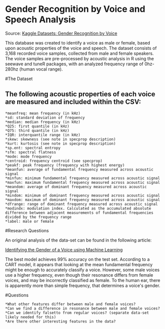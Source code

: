 # Gender Recognition by Voice and Speech Analysis

Source: [Kaggle Datasets: Gender Recognition by Voice](https://www.kaggle.com/primaryobjects/voicegender)

This database was created to identify a voice as male or female, based upon acoustic properties of the voice and speech. The dataset consists of 3,168 recorded voice samples, collected from male and female speakers. The voice samples are pre-processed by acoustic analysis in R using the seewave and tuneR packages, with an analyzed frequency range of 0hz-280hz (human vocal range).

#The Dataset

## The following acoustic properties of each voice are measured and included within the CSV:

    *meanfreq: mean frequency (in kHz)
    *sd: standard deviation of frequency
    *median: median frequency (in kHz)
    *Q25: first quantile (in kHz)
    *Q75: third quantile (in kHz)
    *IQR: interquantile range (in kHz)
    *skew: skewness (see note in specprop description)
    *kurt: kurtosis (see note in specprop description)
    *sp.ent: spectral entropy
    *sfm: spectral flatness
    *mode: mode frequency
    *centroid: frequency centroid (see specprop)
    *peakf: peak frequency (frequency with highest energy)
    *meanfun: average of fundamental frequency measured across acoustic signal
    *minfun: minimum fundamental frequency measured across acoustic signal
    *maxfun: maximum fundamental frequency measured across acoustic signal
    *meandom: average of dominant frequency measured across acoustic signal
    *mindom: minimum of dominant frequency measured across acoustic signal
    *maxdom: maximum of dominant frequency measured across acoustic signal
    *dfrange: range of dominant frequency measured across acoustic signal
    *modindx: modulation index. Calculated as the accumulated absolute difference between adjacent measurements of fundamental frequencies divided by the frequency range
    *label: male or female

#Research Questions

An original analysis of the data-set can be found in the following article: 

[Identifying the Gender of a Voice using Machine Learning](http://www.primaryobjects.com/2016/06/22/identifying-the-gender-of-a-voice-using-machine-learning/)

The best model achieves 99% accuracy on the test set. According to a CART model, it appears that looking at the mean fundamental frequency might be enough to accurately classify a voice. However, some male voices use a higher frequency, even though their resonance differs from female voices, and may be incorrectly classified as female. To the human ear, there is apparently more than simple frequency, that determines a voice's gender.

#Questions

    *What other features differ between male and female voices?
    *Can we find a difference in resonance between male and female voices?
    *Can we identify falsetto from regular voices? (separate data-set likely needed for this)
    *Are there other interesting features in the data?

